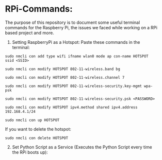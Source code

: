 # RPi-Commands:
The purpose of this repository is to document some useful terminal commands for the Raspberry Pi, the issues we faced while working on a RPi based project and more.

1.	Setting RaspberryPi as a Hotspot:
Paste these commands in the terminal:
```
sudo nmcli con add type wifi ifname wlan0 mode ap con-name HOTSPOT ssid <SSID>
```
```
sudo nmcli con modify HOTSPOT 802-11-wireless.band bg
```
```
sudo nmcli con modify HOTSPOT 802-11-wireless.channel 7
```
```
sudo nmcli con modify HOTSPOT 802-11-wireless-security.key-mgmt wpa-psk
```
```
sudo nmcli con modify HOTSPOT 802-11-wireless-security.psk <PASSWORD>
```
```
sudo nmcli con modify HOTSPOT ipv4.method shared ipv4.address 192.168.4.1/24
```
```
sudo nmcli con up HOTSPOT
```

If you want to delete the hotspot:
```
sudo nmcli con delete HOTSPOT
```

2. Set Python Script as a Service (Executes the Python Script every time the RPi boots up):
